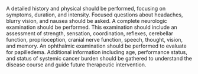 A detailed history and physical should be performed, focusing on symptoms, duration, and intensity. Focused questions about headaches, blurry vision, and nausea should be asked. A complete neurologic examination should be performed. This examination should include an assessment of strength, sensation, coordination, reflexes, cerebellar function, proprioception, cranial nerve function, speech, thought, vision, and memory. An ophthalmic examination should be performed to evaluate for papilledema. Additional information including age, performance status, and status of systemic cancer burden should be gathered to understand the disease course and guide future therapeutic intervention.